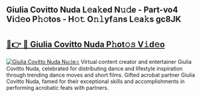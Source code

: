 ## Giulia Covitto Nuda L𝚎a𝚔ed N𝚞𝚍e - Part-vo4 Vi𝚍𝚎o P𝚑𝚘tos - H𝚘𝚝 O𝚗𝚕yf𝚊ns L𝚎a𝚔s gc8JK

# <h2><a href="http://kfc4zh.oniu.top/?m=Giulia+Covitto+Nuda">🔗👉 🔴 Giulia Covitto Nuda P𝚑ot𝚘𝚜 V𝚒d𝚎o</a></h2>

[![Giulia Covitto Nuda Nu𝚍e𝚜](https://i.imgur.com/0qMVB7G.gif)](http://kfc4zh.oniu.top/?m=Giulia+Covitto+Nuda)
Virtual content creator and entertainer Giulia Covitto Nuda, celebrated for distributing dance and lifestyle inspiration through trending dance moves and short films. Gifted acrobat partner Giulia Covitto Nuda, famed for their exceptional skills and accomplishments in performing acrobatic feats with partners.  
